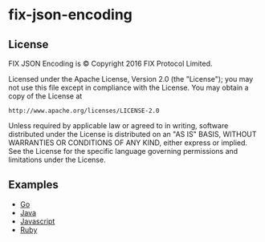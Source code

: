 # fix-json-encoding

## License

FIX JSON Encoding is © Copyright 2016 FIX Protocol Limited.

Licensed under the Apache License, Version 2.0 (the "License");
you may not use this file except in compliance with the License.
You may obtain a copy of the License at

    http://www.apache.org/licenses/LICENSE-2.0

Unless required by applicable law or agreed to in writing, software
distributed under the License is distributed on an "AS IS" BASIS,
WITHOUT WARRANTIES OR CONDITIONS OF ANY KIND, either express or implied.
See the License for the specific language governing permissions and
limitations under the License.

## Examples

- [Go](blob/master/go)
- [Java](blob/master/java)
- [Javascript](blob/master/javascript)
- [Ruby](blob/master/ruby)

